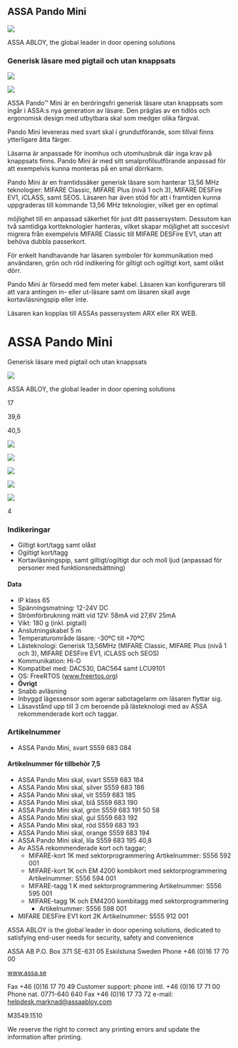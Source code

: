 ## ASSA Pando Mini

![](_page_0_Picture_1.jpeg)

ASSA ABLOY, the global leader in door opening solutions

### Generisk läsare med pigtail och utan knappsats

![](_page_0_Picture_4.jpeg)

![](_page_0_Picture_5.jpeg)

ASSA Pando™ Mini är en beröringsfri generisk läsare utan knappsats som ingår i ASSA:s nya generation av läsare. Den präglas av en tidlös och ergonomisk design med utbytbara skal som medger olika färgval.

Pando Mini levereras med svart skal i grundutförande, som tillval finns ytterligare åtta färger.

Läsarna är anpassade för inomhus och utomhusbruk där inga krav på knappsats finns. Pando Mini är med sitt smalprofilsutförande anpassad för att exempelvis kunna monteras på en smal dörrkarm.

Pando Mini är en framtidssäker generisk läsare som hanterar 13,56 MHz teknologier: MIFARE Classic, MIFARE Plus (nivå 1 och 3), MIFARE DESFire EV1, iCLASS, samt SEOS. Läsaren har även stöd för att i framtiden kunna uppgraderas till kommande 13,56 MHz teknologier, vilket ger en optimal

möjlighet till en anpassad säkerhet för just ditt passersystem. Dessutom kan två samtidiga kortteknologier hanteras, vilket skapar möjlighet att succesivt migrera från exempelvis MIFARE Classic till MIFARE DESFire EV1, utan att behöva dubbla passerkort.

För enkelt handhavande har läsaren symboler för kommunikation med användaren, grön och röd indikering för giltigt och ogiltigt kort, samt olåst dörr.

Pando Mini är försedd med fem meter kabel. Läsaren kan konfigurerars till att vara antingen in- eller ut-läsare samt om läsaren skall avge kortavläsningspip eller inte.

Läsaren kan kopplas till ASSAs passersystem ARX eller RX WEB.

# ASSA Pando Mini

Generisk läsare med pigtail och utan knappsats

![](_page_1_Picture_1.jpeg)

ASSA ABLOY, the global leader in door opening solutions

17

39,6

40,5

![](_page_1_Figure_3.jpeg)

![](_page_1_Figure_4.jpeg)

![](_page_1_Figure_5.jpeg)

![](_page_1_Figure_6.jpeg)

![](_page_1_Figure_7.jpeg)

4

### **Indikeringar**

- Giltigt kort/tagg samt olåst
- Ogiltigt kort/tagg
- Kortavläsningspip, samt giltigt/ogiltigt dur och moll ljud (anpassad för personer med funktionsnedsättning)

#### **Data**

- IP klass 65
- Spänningsmatning: 12-24V DC
- Strömförbrukning mätt vid 12V: 58mA vid 27,6V 25mA
- Vikt: 180 g (inkl. pigtail)
- Anslutningskabel 5 m
- Temperaturområde läsare: -30ºC till +70ºC
- Lästeknologi: Generisk 13,56MHz (MIFARE Classic, MIFARE Plus (nivå 1 och 3), MIFARE DESFire EV1, iCLASS och SEOS)
- Kommunikation: Hi-O
- Kompatibel med: DAC530, DAC564 samt LCU9101
- OS: FreeRTOS (www.freertos.org)
- **Övrigt**
- Snabb avläsning
- Inbyggd lägessensor som agerar sabotagelarm om läsaren flyttar sig.
- Läsavstånd upp till 3 cm beroende på lästeknologi med av ASSA rekommenderade kort och taggar.

### **Artikelnummer**

- ASSA Pando Mini, svart S559 683 084
#### **Artikelnummer för tillbehör** 7,5

- ASSA Pando Mini skal, svart S559 683 184
- ASSA Pando Mini skal, silver S559 683 186
- ASSA Pando Mini skal, vit S559 683 185
- ASSA Pando Mini skal, blå S559 683 190
- ASSA Pando Mini skal, grön S559 683 191 50 58
- ASSA Pando Mini skal, gul S559 683 192
- ASSA Pando Mini skal, röd S559 683 193
- ASSA Pando Mini skal, orange S559 683 194
- ASSA Pando Mini skal, lila S559 683 195 40,8
- Av ASSA rekommenderade kort och taggar;
	- MIFARE-kort 1K med sektorprogrammering Artikelnummer: S556 592 001
	- MIFARE-kort 1K och EM 4200 kombikort med sektorprogrammering Artikelnummer: S556 594 001
	- MIFARE-tagg 1 K med sektorprogrammering Artikelnummer: S556 595 001
	- MIFARE-tagg 1K och EM4200 kombitagg med sektorprogrammering
		- Artikelnummer: S556 598 001
- MIFARE DESFire EV1 kort 2K Artikelnummer: S555 912 001

ASSA ABLOY is the global leader in door opening solutions, dedicated to satisfying end-user needs for security, safety and convenience

ASSA AB P.O. Box 371 SE-631 05 Eskilstuna Sweden Phone +46 (0)16 17 70 00

www.assa.se

Fax +46 (0)16 17 70 49 Customer support: phone intl. +46 (0)16 17 71 00 Phone nat. 0771-640 640 Fax +46 (0)16 17 73 72 e-mail: helpdesk.marknad@assaabloy.com

M3549.1510

We reserve the right to correct any printing errors and update the information after printing.